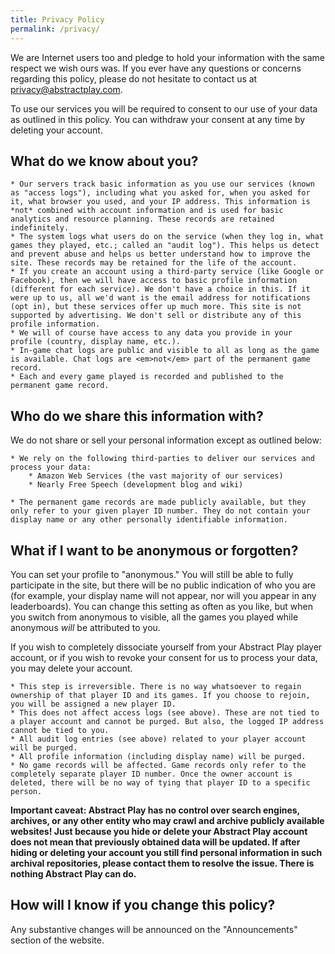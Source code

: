 ```yaml
---
title: Privacy Policy
permalink: /privacy/
---
```


We are Internet users too and pledge to hold your information with the same respect we wish ours was. If you ever have any questions or concerns regarding this policy, please do not hesitate to contact us at [privacy@abstractplay.com](mailto:privacy@abstractplay.com).

To use our services you will be required to consent to our use of your data as outlined in this policy. You can withdraw your consent at any time by deleting your account.

## What do we know about you?

    * Our servers track basic information as you use our services (known as "access logs"), including what you asked for, when you asked for it, what browser you used, and your IP address. This information is *not* combined with account information and is used for basic analytics and resource planning. These records are retained indefinitely.
    * The system logs what users do on the service (when they log in, what games they played, etc.; called an "audit log"). This helps us detect and prevent abuse and helps us better understand how to improve the site. These records may be retained for the life of the account.
    * If you create an account using a third-party service (like Google or Facebook), then we will have access to basic profile information (different for each service). We don't have a choice in this. If it were up to us, all we'd want is the email address for notifications (opt in), but these services offer up much more. This site is not supported by advertising. We don't sell or distribute any of this profile information.
    * We will of course have access to any data you provide in your profile (country, display name, etc.).
    * In-game chat logs are public and visible to all as long as the game is available. Chat logs are <em>not</em> part of the permanent game record.
    * Each and every game played is recorded and published to the permanent game record.

## Who do we share this information with?

We do not share or sell your personal information except as outlined below:

    * We rely on the following third-parties to deliver our services and process your data:
        * Amazon Web Services (the vast majority of our services)
        * Nearly Free Speech (development blog and wiki)

    * The permanent game records are made publicly available, but they only refer to your given player ID number. They do not contain your display name or any other personally identifiable information.

## What if I want to be anonymous or forgotten?

You can set your profile to "anonymous." You will still be able to fully participate in the site, but there will be no public indication of who you are (for example, your display name will not appear, nor will you appear in any leaderboards). You can change this setting as often as you like, but when you switch from anonymous to visible, all the games you played while anonymous *will* be attributed to you.

If you wish to completely dissociate yourself from your Abstract Play player account, or if you wish to revoke your consent for us to process your data, you may delete your account.

    * This step is irreversible. There is no way whatsoever to regain ownership of that player ID and its games. If you choose to rejoin, you will be assigned a new player ID.
    * This does not affect access logs (see above). These are not tied to a player account and cannot be purged. But also, the logged IP address cannot be tied to you.
    * All audit log entries (see above) related to your player account will be purged.
    * All profile information (including display name) will be purged.
    * No game records will be affected. Game records only refer to the completely separate player ID number. Once the owner account is deleted, there will be no way of tying that player ID to a specific person.

**Important caveat: Abstract Play has no control over search engines, archives, or any other entity who may crawl and archive publicly available websites! Just because you hide or delete your Abstract Play account does not mean that previously obtained data will be updated. If after hiding or deleting your account you still find personal information in such archival repositories, please contact them to resolve the issue. There is nothing Abstract Play can do.**

## How will I know if you change this policy?

Any substantive changes will be announced on the "Announcements" section of the website.
